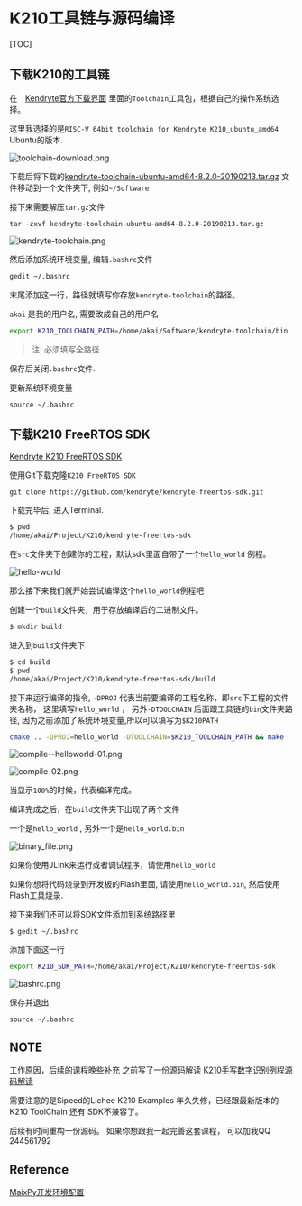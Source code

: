 # K210工具链与源码编译





[TOC]



## 下载K210的工具链

在　[Kendryte官方下载界面](https://kendryte.com/downloads/) 里面的`Toolchain`工具包，根据自己的操作系统选择。

这里我选择的是`RISC-V 64bit toolchain for Kendryte K210_ubuntu_amd64` Ubuntu的版本.

![toolchain-download.png](./image/toolchain-download.png)



下载后将下载的[kendryte-toolchain-ubuntu-amd64-8.2.0-20190213.tar.gz](https://s3.cn-north-1.amazonaws.com.cn/dl.kendryte.com/documents/kendryte-toolchain-ubuntu-amd64-8.2.0-20190213.tar.gz) 文件移动到一个文件夹下, 例如`~/Software`

接下来需要解压`tar.gz`文件

```
tar -zxvf kendryte-toolchain-ubuntu-amd64-8.2.0-20190213.tar.gz 
```

![kendryte-toolchain.png](./image/kendryte-toolchain.png)



然后添加系统环境变量, 编辑`.bashrc`文件

```bash
gedit ~/.bashrc
```

末尾添加这一行，路径就填写你存放`kendryte-toolchain`的路径。

`akai` 是我的用户名, 需要改成自己的用户名

```bash
export K210_TOOLCHAIN_PATH=/home/akai/Software/kendryte-toolchain/bin
```

> 注: 必须填写全路径

保存后关闭`.bashrc`文件.

更新系统环境变量

```
source ~/.bashrc 
```

## 下载K210 FreeRTOS SDK

[Kendryte K210 FreeRTOS SDK](https://github.com/kendryte/kendryte-freertos-sdk)

使用Git下载克隆`K210 FreeRTOS SDK`

```
git clone https://github.com/kendryte/kendryte-freertos-sdk.git
```

下载完毕后, 进入Terminal.

```bash
$ pwd
/home/akai/Project/K210/kendryte-freertos-sdk
```

在`src`文件夹下创建你的工程，默认sdk里面自带了一个`hello_world` 例程。

![hello-world](./image/hello-world.png)



那么接下来我们就开始尝试编译这个`hello_world`例程吧



创建一个`build`文件夹，用于存放编译后的二进制文件。

```bash
$ mkdir build
```

进入到`build`文件夹下

```bash
$ cd build
$ pwd
/home/akai/Project/K210/kendryte-freertos-sdk/build
```

接下来运行编译的指令, `-DPROJ` 代表当前要编译的工程名称，即`src`下工程的文件夹名称， 这里填写`hello_world` ， 另外`-DTOOLCHAIN` 后面跟工具链的`bin`文件夹路径, 因为之前添加了系统环境变量,所以可以填写为`$K210PATH`

```bash
cmake .. -DPROJ=hello_world -DTOOLCHAIN=$K210_TOOLCHAIN_PATH && make
```



![compile--helloworld-01.png](./image/compile--helloworld-01.png)



![compile-02.png](./image/compile-02.png)

当显示`100%`的时候，代表编译完成。

编译完成之后，在`build`文件夹下出现了两个文件

一个是`hello_world` , 另外一个是`hello_world.bin`

![binary_file.png](./image/binary_file.png)



如果你使用JLink来运行或者调试程序，请使用`hello_world`

如果你想将代码烧录到开发板的Flash里面, 请使用`hello_world.bin`, 然后使用Flash工具烧录.



接下来我们还可以将SDK文件添加到系统路径里

```
$ gedit ~/.bashrc
```

添加下面这一行

```bash
export K210_SDK_PATH=/home/akai/Project/K210/kendryte-freertos-sdk
```

![bashrc.png](./image/bashrc.png)

保存并退出

```
source ~/.bashrc
```



## NOTE
工作原因，后续的课程晚些补充
之前写了一份源码解读
[K210手写数字识别例程源码解读](http://blog.sipeed.com/p/652.html)

需要注意的是Sipeed的Lichee K210 Examples 年久失修，已经跟最新版本的K210 ToolChain 还有 SDK不兼容了。

后续有时间重构一份源码。
如果你想跟我一起完善这套课程， 可以加我QQ 244561792


## Reference

[MaixPy开发环境配置](https://github.com/sipeed/MaixPy/blob/master/ports/k210-freertos/README.md)
